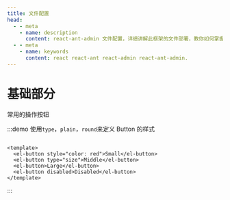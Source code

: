 ```yaml
---
title: 文件配置
head:
  - - meta
    - name: description
      content: react-ant-admin 文件配置，详细讲解此框架的文件部署，教你如何掌握框架的工作流程，快速上手。
  - - meta
    - name: keywords
      content: react react-ant react-admin react-ant-admin.
---
```

# 基础部分

<div>常用的操作按钮</div>

:::demo 使用`type`，`plain`，`round`来定义 Button 的样式

```vue

<template>
  <el-button style="color: red">Small</el-button>
  <el-button type="size">Middle</el-button>
  <el-button>Large</el-button>
  <el-button disabled>Disabled</el-button>
</template>
```

:::